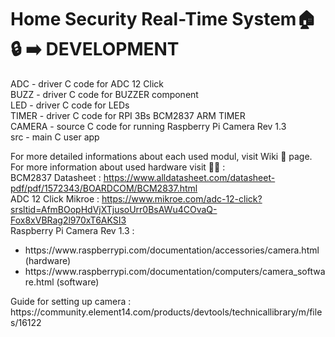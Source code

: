 # Home Security Real-Time System🏠🔒 ➡️ DEVELOPMENT

ADC    - driver C code for ADC 12 Click <br>
BUZZ   - driver C code for BUZZER component<br>
LED    - driver C code for LEDs<br>
TIMER  - driver C code for RPI 3Bs BCM2837 ARM TIMER<br>
CAMERA - source C code for running Raspberry Pi Camera Rev 1.3<br>
src    - main   C user app  <br>

For more detailed informations about each used modul, visit Wiki 📜 page. <br>
For more information about used hardware visit 🏃‍♀️ : <br>
BCM2837 Datasheet : https://www.alldatasheet.com/datasheet-pdf/pdf/1572343/BOARDCOM/BCM2837.html <br>
ADC 12 Click Mikroe : https://www.mikroe.com/adc-12-click?srsltid=AfmBOopHdVjXTjusoUrr0BsAWu4COvaQ-Fox8xVBRag2l970xT6AKSI3 <br>
Raspberry Pi Camera Rev 1.3 : <ul>
<li>https://www.raspberrypi.com/documentation/accessories/camera.html (hardware)    </li>                                                        
<li>https://www.raspberrypi.com/documentation/computers/camera_software.html (software) </li>
</ul>
Guide for setting up camera : https://community.element14.com/products/devtools/technicallibrary/m/files/16122 <br>
